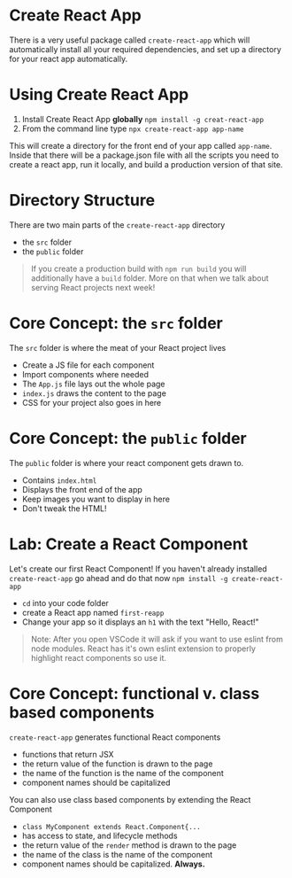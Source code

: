 # Create React App

There is a very useful package called `create-react-app` which will automatically install all your required dependencies, and set up a directory for your react app automatically.

# Using Create React App

1. Install Create React App **globally** `npm install -g creat-react-app`
2. From the command line type `npx create-react-app app-name`

This will create a directory for the front end of your app called `app-name`. Inside that there will be a package.json file with all the scripts you need to create a react app, run it locally, and build a production version of that site.

# Directory Structure

There are two main parts of the `create-react-app` directory

- the `src` folder
- the `public` folder

> If you create a production build with `npm run build` you will additionally have a `build` folder. More on that when we talk about serving React projects next week!

# Core Concept: the `src` folder

The `src` folder is where the meat of your React project lives

- Create a JS file for each component
- Import components where needed
- The `App.js` file lays out the whole page
- `index.js` draws the content to the page
- CSS for your project also goes in here

# Core Concept: the `public` folder

The `public` folder is where your react component gets drawn to.

- Contains `index.html`
- Displays the front end of the app
- Keep images you want to display in here
- Don't tweak the HTML!

# Lab: Create a React Component

Let's create our first React Component!  If you haven't already installed `create-react-app` go ahead and do that now `npm install -g create-react-app`

- `cd` into your code folder
- create a React app named `first-reapp`
- Change your app so it displays an `h1` with the text "Hello, React!"

>Note: After you open VSCode it will ask if you want to use eslint from node modules. React has it's own eslint extension to properly highlight react components so use it.

# Core Concept: functional v. class based components

`create-react-app` generates functional React components

- functions that return JSX
- the return value of the function is drawn to the page
- the name of the function is the name of the component
- component names should be capitalized

You can also use class based components by extending the React Component

- `class MyComponent extends React.Component{...`
- has access to state, and lifecycle methods
- the return value of the `render` method is drawn to the page
- the name of the class is the name of the component
- component names should be capitalized. **Always.**
